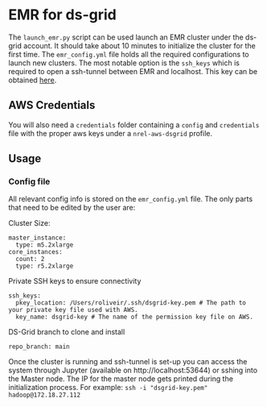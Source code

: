 # EMR for ds-grid

The `launch_emr.py` script can be used launch an EMR cluster under the ds-grid account.
It should take about 10 minutes to initialize the cluster for the first time.
The `emr_config.yml` file holds all the required configurations to launch new clusters. The most notable option is the `ssh_keys` which is required to open a ssh-tunnel between EMR and localhost. This key can be obtained [here](https://us-west-2.console.aws.amazon.com/ec2/v2/home?region=us-west-2#KeyPairs:).

## AWS Credentials
You will also need a `credentials` folder containing a `config` and `credentials` file with the proper aws keys under a `nrel-aws-dsgrid` profile.

## Usage

### Config file
All relevant config info is stored on the `emr_config.yml` file.
The only parts that need to be edited by the user are:

Cluster Size:
```
master_instance:
  type: m5.2xlarge
core_instances:
  count: 2
  type: r5.2xlarge
```

Private SSH keys to ensure connectivity
```
ssh_keys:
  pkey_location: /Users/roliveir/.ssh/dsgrid-key.pem # The path to your private key file used with AWS.
  key_name: dsgrid-key # The name of the permission key file on AWS.
```

DS-Grid branch to clone and install
```
repo_branch: main
```

Once the cluster is running and ssh-tunnel is set-up you can access the system through Jupyter (available on http://localhost:53644) or sshing into the Master node. The IP for the master node gets printed during the initialization process. For example: `ssh -i "dsgrid-key.pem" hadoop@172.18.27.112`
